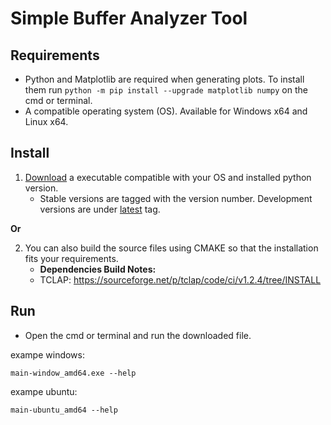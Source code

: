 # Simple Buffer Analyzer Tool


## Requirements
- Python and Matplotlib are required when generating plots. To install them run `python -m pip install --upgrade matplotlib numpy` on the cmd or terminal.
- A compatible operating system (OS). Available for Windows x64 and Linux x64.


## Install
1. [Download](https://github.com/pinxau1000/Simple-Buffer-Analyzer/releases) a executable compatible with your OS and installed python version.
   - Stable versions are tagged with the version number. Development versions are under [latest](https://github.com/pinxau1000/Simple-Buffer-Analyzer/releases/tag/latest) tag.

**Or**

2. You can also build the source files using CMAKE so that the installation fits your requirements.
   - **Dependencies Build Notes:**
   - TCLAP: https://sourceforge.net/p/tclap/code/ci/v1.2.4/tree/INSTALL
   

## Run
- Open the cmd or terminal and run the downloaded file.

exampe windows:
``` shell
main-window_amd64.exe --help
```

exampe ubuntu:
``` shell
main-ubuntu_amd64 --help
```

